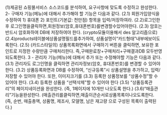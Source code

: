 (1)제공된 쇼핑몰서비스 소스코드를 분석하여, 요구사항에 맞도록 수정하고 완성한다.
 2- 구매자 기능(메뉴)에 대해서 추가해야 할 기능은 다음과 같다. 
(2.1) 회원가입양식을 수정하여 1) 휴대폰 2) 포인트(기본값: 천만점) 항목을 입력/저장하여라. 
(2.2)로그인한후 로그인명을클릭하면,회원정보(암호,휴대폰번호)를변경할수있어야한다. 
(2.3) 암호는 반드시 암호화하여 DB에 저장하여야 한다. (crypto모듈이용해서 des 알고리즘으로) (2.4)products테이블에상품설명필드를추가하여, 상품설명이“카드형태”내부에보이도록한다. (2.5) (카드스타일의) 상품목록화면에서 구매하기 버튼을 클릭하면, 보유한 포인트로 지정한 수량만큼 
구매처리한다. 즉,구매완료창+구매처리+구매결과DB 모두반영되도록한다. 
3 - 관리자 기능(메뉴)에 대해서 추가 또는 수정해야할 기능은 다음과 같다. 
(3.1) 관리자도 로그인명을 클릭하면 관리자정보(암호, 휴대폰번호)를 변경할 수 있어야 한다. (3.2) 상품등록화면과 DB를 수정하여, “신규등록”시 상품설명을 추가하고, 입력/저장할 수 있어야 한다. 
또한, 이미지크기를 (3.3) 등록한 상품정보를 “상품수정”할 수 있어야 한다. (3.4) 등록한 상품을 “선택삭제"할 수 있어야 한다 (3.5) “상품등록관리”의 페이지네이션을 완성한다. (즉, 1페이지에 10개만 나오도록 한다.) (3.6)“매출관리”기능을완성한다. (매출관리를클릭하면,매출이큰순서로상품목록이나오도록한다. 
(즉, 순번, 매출총액, 상품명, 제조사, 모델명, 남은 재고량 으로 구성된 목록이 출력된다.) 
